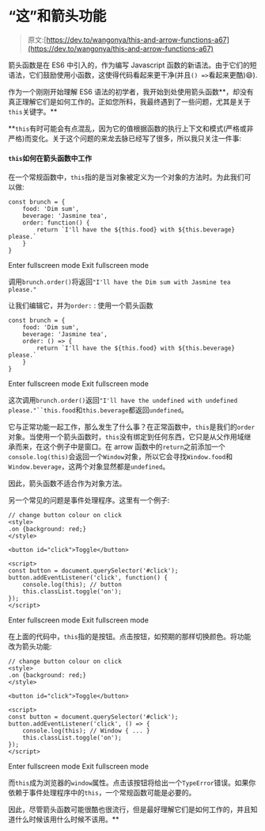 # “这”和箭头功能

> 原文:[https://dev.to/wangonya/this-and-arrow-functions-a67](https://dev.to/wangonya/this-and-arrow-functions-a67)

箭头函数是在 ES6 中引入的，作为编写 Javascript 函数的新语法。由于它们的短语法，它们鼓励使用小函数，这使得代码看起来更干净(并且`() =>`看起来更酷)😄).

作为一个刚刚开始理解 ES6 语法的初学者，我开始到处使用箭头函数**，却没有真正理解它们是如何工作的。正如您所料，我最终遇到了一些问题，尤其是关于`this`关键字。**

 **`this`有时可能会有点混乱，因为它的值根据函数的执行上下文和模式(严格或非严格)而变化。关于这个问题的来龙去脉已经写了很多，所以我只关注一件事:

#### `this`如何在箭头函数中工作

在一个常规函数中，`this`指的是当对象被定义为一个对象的方法时。为此我们可以做:

```
const brunch = {
    food: 'Dim sum',
    beverage: 'Jasmine tea',
    order: function() {
        return `I'll have the ${this.food} with ${this.beverage} please.`
    }
} 
```

Enter fullscreen mode Exit fullscreen mode

调用`brunch.order()`将返回`"I'll have the Dim sum with Jasmine tea please."`

让我们编辑它，并为`order:` :
使用一个箭头函数

```
const brunch = {
    food: 'Dim sum',
    beverage: 'Jasmine tea',
    order: () => {
        return `I'll have the ${this.food} with ${this.beverage} please.`
    }
} 
```

Enter fullscreen mode Exit fullscreen mode

这次调用`brunch.order()`返回`"I'll have the undefined with undefined please."``this.food`和`this.beverage`都返回`undefined`。

它与正常功能一起工作，那么发生了什么事？在正常函数中，`this`是我们的`order`对象。当使用一个箭头函数时，`this`没有绑定到任何东西，它只是从父作用域继承而来，在这个例子中是窗口。在 arrow 函数中的`return`之前添加一个`console.log(this)`会返回一个`Window`对象，所以它会寻找`Window.food`和`Window.beverage`，这两个对象显然都是`undefined`。

因此，箭头函数不适合作为对象方法。

另一个常见的问题是事件处理程序。这里有一个例子:

```
// change button colour on click
<style>
.on {background: red;}
</style>

<button id="click">Toggle</button>

<script>
const button = document.querySelector('#click');
button.addEventListener('click', function() {
    console.log(this); // button
    this.classList.toggle('on');
});
</script> 
```

Enter fullscreen mode Exit fullscreen mode

在上面的代码中，`this`指的是按钮。点击按钮，如预期的那样切换颜色。将功能改为箭头功能:

```
// change button colour on click
<style>
.on {background: red;}
</style>

<button id="click">Toggle</button>

<script>
const button = document.querySelector('#click');
button.addEventListener('click', () => {
    console.log(this); // Window { ... }
    this.classList.toggle('on');
});
</script> 
```

Enter fullscreen mode Exit fullscreen mode

而`this`成为浏览器的`window`属性。点击该按钮将给出一个`TypeError`错误。如果你依赖于事件处理程序中的`this`，一个常规函数可能是必要的。

因此，尽管箭头函数可能很酷也很流行，但是最好理解它们是如何工作的，并且知道什么时候该用什么时候不该用。**